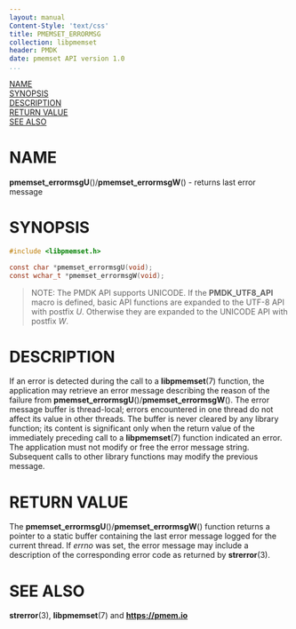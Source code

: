 ```yaml
---
layout: manual
Content-Style: 'text/css'
title: PMEMSET_ERRORMSG
collection: libpmemset
header: PMDK
date: pmemset API version 1.0
...
```


[comment]: <> (SPDX-License-Identifier: BSD-3-Clause)
[comment]: <> (Copyright 2020, Intel Corporation)

[comment]: <> (pmemset_errormsg.3 -- man page for error handling in libpmemset)

[NAME](#name)<br />
[SYNOPSIS](#synopsis)<br />
[DESCRIPTION](#description)<br />
[RETURN VALUE](#return-value)<br />
[SEE ALSO](#see-also)<br />

# NAME #

**pmemset_errormsgU**()/**pmemset_errormsgW**() - returns last error message

# SYNOPSIS #

```c
#include <libpmemset.h>

const char *pmemset_errormsgU(void);
const wchar_t *pmemset_errormsgW(void);
```


>NOTE: The PMDK API supports UNICODE. If the **PMDK_UTF8_API** macro is
defined, basic API functions are expanded to the UTF-8 API with postfix *U*.
Otherwise they are expanded to the UNICODE API with postfix *W*.

# DESCRIPTION #

If an error is detected during the call to a **libpmemset**(7) function, the
application may retrieve an error message describing the reason of the failure
from **pmemset_errormsgU**()/**pmemset_errormsgW**(). The error message buffer is thread-local;
errors encountered in one thread do not affect its value in
other threads. The buffer is never cleared by any library function; its
content is significant only when the return value of the immediately preceding
call to a **libpmemset**(7) function indicated an error.
The application must not modify or free the error message string.
Subsequent calls to other library functions may modify the previous message.

# RETURN VALUE #

The **pmemset_errormsgU**()/**pmemset_errormsgW**() function returns a pointer to a static buffer
containing the last error message logged for the current thread. If *errno*
was set, the error message may include a description of the corresponding
error code as returned by **strerror**(3).

# SEE ALSO #

**strerror**(3), **libpmemset**(7) and **<https://pmem.io>**
